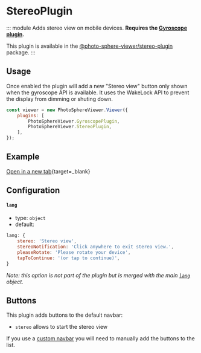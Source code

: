 # StereoPlugin

<Badges module="stereo-plugin"/>

::: module
<ApiButton page="modules/StereoPlugin.html"/>
Adds stereo view on mobile devices. **Requires the [Gyroscope plugin](./gyroscope.md).**

This plugin is available in the [@photo-sphere-viewer/stereo-plugin](https://www.npmjs.com/package/@photo-sphere-viewer/stereo-plugin) package.
:::

## Usage

Once enabled the plugin will add a new "Stereo view" button only shown when the gyroscope API is available. It uses the WakeLock API to prevent the display from dimming or shuting down.

```js
const viewer = new PhotoSphereViewer.Viewer({
    plugins: [
        PhotoSphereViewer.GyroscopePlugin, 
        PhotoSphereViewer.StereoPlugin,
    ],
});
```

## Example

[Open in a new tab](/demos/plugin-stereo.html){target=_blank}

## Configuration

#### `lang`

-   type: `object`
-   default:

```js
lang: {
    stereo: 'Stereo view',
    stereoNotification: 'Click anywhere to exit stereo view.',
    pleaseRotate: 'Please rotate your device',
    tapToContinue: '(or tap to continue)',
}
```

_Note: this option is not part of the plugin but is merged with the main [`lang`](../guide/config.md#lang) object._

## Buttons

This plugin adds buttons to the default navbar:

-   `stereo` allows to start the stereo view

If you use a [custom navbar](../guide/navbar.md) you will need to manually add the buttons to the list.
